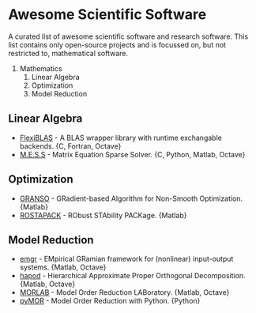 # Awesome Scientific Software

A curated list of awesome scientific software and research software.
This list contains only open-source projects and is focussed on, but not restricted to, mathematical software.

 1. Mathematics
    1. Linear Algebra
    2. Optimization
    3. Model Reduction

## Linear Algebra

 * [FlexiBLAS](https://www.mpi-magdeburg.mpg.de/projects/flexiblas) - A BLAS wrapper library with runtime exchangable backends. {C, Fortran, Octave}
 * [M.E.S.S](https://www.mpi-magdeburg.mpg.de/projects/mess) - Matrix Equation Sparse Solver. {C, Python, Matlab, Octave}

## Optimization

 * [GRANSO](http://www.timmitchell.com/software/GRANSO/index.html) - GRadient-based Algorithm for Non-Smooth Optimization. {Matlab}
 * [ROSTAPACK](http://www.timmitchell.com/software/ROSTAPACK/index.html) - RObust STAbility PACKage. {Matlab}

## Model Reduction

 * [emgr](http://gramian.de) - EMpirical GRamian framework for (nonlinear) input-output systems. {Matlab, Octave}
 * [hapod](https://github.com/gramian/hapod) - Hierarchical Approximate Proper Orthogonal Decomposition. {Matlab, Octave}
 * [MORLAB](https://www.mpi-magdeburg.mpg.de/projects/morlab) - Model Order Reduction LABoratory. {Matlab, Octave}
 * [pyMOR](https://pymor.org) - Model Order Reduction with Python. {Python}
